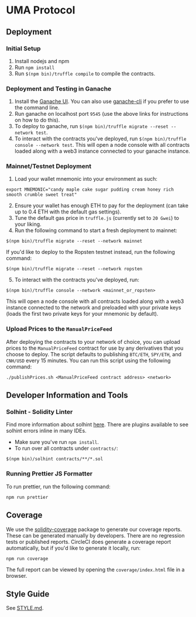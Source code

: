 # UMA Protocol

## Deployment

### Initial Setup

1. Install nodejs and npm
1. Run `npm install`
1. Run `$(npm bin)/truffle compile` to compile the contracts.

### Deployment and Testing in Ganache

1. Install the [Ganache UI](https://truffleframework.com/ganache). You can also use
[ganache-cli](https://github.com/trufflesuite/ganache-cli) if you prefer to use the command line.
1. Run ganache on localhost port `9545` (use the above links for instructions on how to do this).
1. To deploy to ganache, run `$(npm bin)/truffle migrate --reset --network test`.
1. To interact with the contracts you've deployed, run `$(npm bin)/truffle console --network test`. This will open a
node console with all contracts loaded along with a web3 instance connected to your ganache instance.

### Mainnet/Testnet Deployment

1. Load your wallet mnemonic into your environment as such:
```
export MNEMONIC="candy maple cake sugar pudding cream honey rich smooth crumble sweet treat"
```
2. Ensure your wallet has enough ETH to pay for the deployment (can take up to 0.4 ETH with the default gas settings).
3. Tune the default gas price in `truffle.js` (currently set to `20 Gwei`) to your liking.
4. Run the following command to start a fresh deployment to mainnet:
```
$(npm bin)/truffle migrate --reset --network mainnet
```
If you'd like to deploy to the Ropsten testnet instead, run the following command:
```
$(npm bin)/truffle migrate --reset --network ropsten
```
5. To interact with the contracts you've deployed, run:
```
$(npm bin)/truffle console --network <mainnet_or_ropsten>
```
This will open a node console with all contracts loaded along with a web3 instance connected to the network and
preloaded with your private keys (loads the first two private keys for your mnemonic by default).

### Upload Prices to the `ManualPriceFeed`

After deploying the contracts to your network of choice, you can upload prices to the `ManualPriceFeed` contract for
use by any derivatives that you choose to deploy. The script defaults to publishing `BTC/ETH`, `SPY/ETH`, and `CNH/USD`
every 15 minutes. You can run this script using the following command:
```
./publishPrices.sh <ManualPriceFeed contract address> <network>
```

## Developer Information and Tools

### Solhint - Solidity Linter
Find more information about solhint [here](https://protofire.github.io/solhint/). There are plugins available to see solhint errors inline in many IDEs.

- Make sure you've run `npm install`.
- To run over all contracts under `contracts/`:
```
$(npm bin)/solhint contracts/**/*.sol
```

### Running Prettier JS Formatter
To run prettier, run the following command:
```
npm run prettier
```

## Coverage
We use the [solidity-coverage](https://github.com/sc-forks/solidity-coverage) package to generate our coverage reports.
These can be generated manually by developers. There are no regression tests or published reports. CircleCI does
generate a coverage report automatically, but if you'd like to generate it locally, run:
```
npm run coverage
```
The full report can be viewed by opening the `coverage/index.html` file in a browser.

## Style Guide

See [STYLE.md](STYLE.md).

